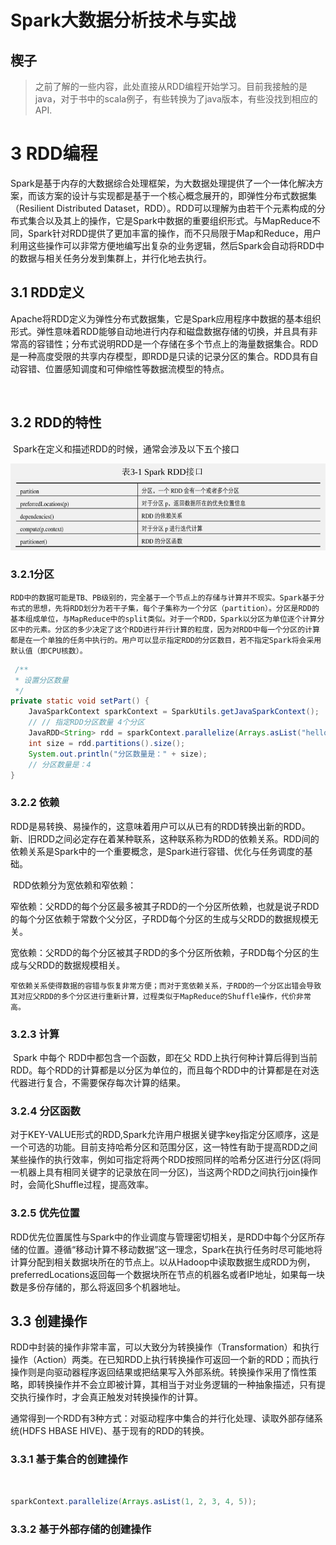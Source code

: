 # Spark大数据分析技术与实战

## 楔子

> 之前了解的一些内容，此处直接从RDD编程开始学习。目前我接触的是java，对于书中的scala例子，有些转换为了java版本，有些没找到相应的API.



# 3 RDD编程

​	Spark是基于内存的大数据综合处理框架，为大数据处理提供了一个一体化解决方案，而该方案的设计与实现都是基于一个核心概念展开的，即弹性分布式数据集（Resilient Distributed Dataset，RDD）。RDD可以理解为由若干个元素构成的分布式集合以及其上的操作，它是Spark中数据的重要组织形式。与MapReduce不同，Spark针对RDD提供了更加丰富的操作，而不只局限于Map和Reduce，用户利用这些操作可以非常方便地编写出复杂的业务逻辑，然后Spark会自动将RDD中的数据与相关任务分发到集群上，并行化地去执行。



## 3.1 RDD定义

​	Apache将RDD定义为弹性分布式数据集，它是Spark应用程序中数据的基本组织形式。弹性意味着RDD能够自动地进行内存和磁盘数据存储的切换，并且具有非常高的容错性；分布式说明RDD是一个存储在多个节点上的海量数据集合。RDD是一种高度受限的共享内存模型，即RDD是只读的记录分区的集合。RDD具有自动容错、位置感知调度和可伸缩性等数据流模型的特点。

​	

## 3.2 RDD的特性

​	Spark在定义和描述RDD的时候，通常会涉及以下五个接口

![](A_Spark大数据/3.2.1.png)

### 3.2.1分区

 	RDD中的数据可能是TB、PB级别的，完全基于一个节点上的存储与计算并不现实。Spark基于分布式的思想，先将RDD划分为若干子集，每个子集称为一个分区（partition）。分区是RDD的基本组成单位，与MapReduce中的split类似。对于一个RDD，Spark以分区为单位逐个计算分区中的元素。分区的多少决定了这个RDD进行并行计算的粒度，因为对RDD中每一个分区的计算都是在一个单独的任务中执行的。用户可以显示指定RDD的分区数目，若不指定Spark将会采用默认值（即CPU核数）。

```java
 /**
 * 设置分区数量
 */
private static void setPart() {
	JavaSparkContext sparkContext = SparkUtils.getJavaSparkContext();
	// // 指定RDD分区数量 4个分区
	JavaRDD<String> rdd = sparkContext.parallelize(Arrays.asList("hello", "spark"), 4);
	int size = rdd.partitions().size();
	System.out.println("分区数量是：" + size);
	// 分区数量是：4
}

```



### 3.2.2 依赖

​	RDD是易转换、易操作的，这意味着用户可以从已有的RDD转换出新的RDD。新、旧RDD之间必定存在着某种联系，这种联系称为RDD的依赖关系。RDD间的依赖关系是Spark中的一个重要概念，是Spark进行容错、优化与任务调度的基础。

​	RDD依赖分为宽依赖和窄依赖：

​	窄依赖：父RDD的每个分区最多被其子RDD的一个分区所依赖，也就是说子RDD的每个分区依赖于常数个父分区，子RDD每个分区的生成与父RDD的数据规模无关。

​	宽依赖：父RDD的每个分区被其子RDD的多个分区所依赖，子RDD每个分区的生成与父RDD的数据规模相关。

​	`窄依赖关系使得数据的容错与恢复非常方便；而对于宽依赖关系，子RDD的一个分区出错会导致其对应父RDD的多个分区进行重新计算，过程类似于MapReduce的Shuffle操作，代价非常高。`



### 3.2.3 计算

​	Spark 中每个 RDD中都包含一个函数，即在父 RDD上执行何种计算后得到当前 RDD。每个RDD的计算都是以分区为单位的，而且每个RDD中的计算都是在对迭代器进行复合，不需要保存每次计算的结果。



### 3.2.4 分区函数

​	对于KEY-VALUE形式的RDD,Spark允许用户根据关键字key指定分区顺序，这是一个可选的功能。目前支持哈希分区和范围分区，这一特性有助于提高RDD之间某些操作的执行效率，例如可指定将两个RDD按照同样的哈希分区进行分区(将同一机器上具有相同关键字的记录放在同一分区)，当这两个RDD之间执行join操作时，会简化Shuffle过程，提高效率。

### 3.2.5 优先位置

​	RDD优先位置属性与Spark中的作业调度与管理密切相关，是RDD中每个分区所存储的位置。遵循“移动计算不移动数据”这一理念，Spark在执行任务时尽可能地将计算分配到相关数据块所在的节点上。以从Hadoop中读取数据生成RDD为例，preferredLocations返回每一个数据块所在节点的机器名或者IP地址，如果每一块数是多份存储的，那么将返回多个机器地址。

## 3.3 创建操作

​	RDD中封装的操作非常丰富，可以大致分为转换操作（Transformation）和执行操作（Action）两类。在已知RDD上执行转换操作可返回一个新的RDD；而执行操作则是向驱动器程序返回结果或把结果写入外部系统。转换操作采用了惰性策略，即转换操作并不会立即被计算，其相当于对业务逻辑的一种抽象描述，只有提交执行操作时，才会真正触发对转换操作的计算。

​	通常得到一个RDD有3种方式：对驱动程序中集合的并行化处理、读取外部存储系统(HDFS HBASE HIVE)、基于现有的RDD的转换。



### 3.3.1 基于集合的创建操作

​	 

```java
sparkContext.parallelize(Arrays.asList(1, 2, 3, 4, 5));
```



### 3.3.2 基于外部存储的创建操作

